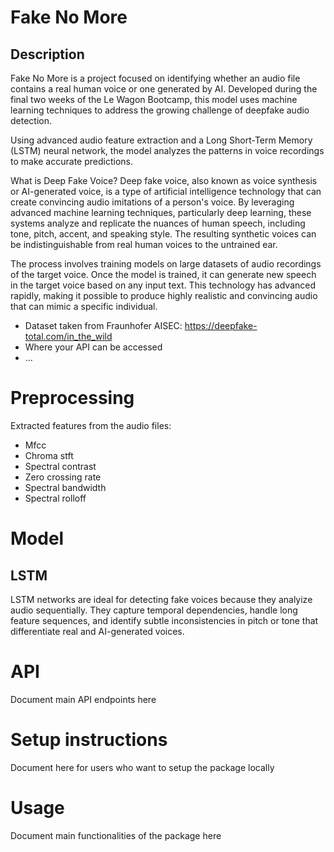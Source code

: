 # Fake No More 

## Description
Fake No More is a project focused on identifying whether an audio file contains a real human voice or one generated by AI. Developed during the final two weeks of the Le Wagon Bootcamp, this model uses machine learning techniques to address the growing challenge of deepfake audio detection.

Using advanced audio feature extraction and a Long Short-Term Memory (LSTM) neural network, the model analyzes the patterns in voice recordings to make accurate predictions.

What is Deep Fake Voice?
Deep fake voice, also known as voice synthesis or AI-generated voice, is a type of artificial intelligence technology that can create convincing audio imitations of a person's voice. By leveraging advanced machine learning techniques, particularly deep learning, these systems analyze and replicate the nuances of human speech, including tone, pitch, accent, and speaking style. The resulting synthetic voices can be indistinguishable from real human voices to the untrained ear.

The process involves training models on large datasets of audio recordings of the target voice. Once the model is trained, it can generate new speech in the target voice based on any input text. This technology has advanced rapidly, making it possible to produce highly realistic and convincing audio that can mimic a specific individual.


- Dataset taken from Fraunhofer AISEC: https://deepfake-total.com/in_the_wild
- Where your API can be accessed
- ...

# Preprocessing
Extracted features from the audio files:
- Mfcc
- Chroma stft
- Spectral contrast
- Zero crossing rate
- Spectral bandwidth
- Spectral rolloff

# Model
## LSTM
LSTM networks are ideal for detecting fake voices because they analyize audio sequentially. 
They capture temporal dependencies, handle long feature sequences, and identify subtle inconsistencies in pitch or tone that differentiate real and AI-generated voices. 



# API
Document main API endpoints here

# Setup instructions
Document here for users who want to setup the package locally

# Usage
Document main functionalities of the package here
